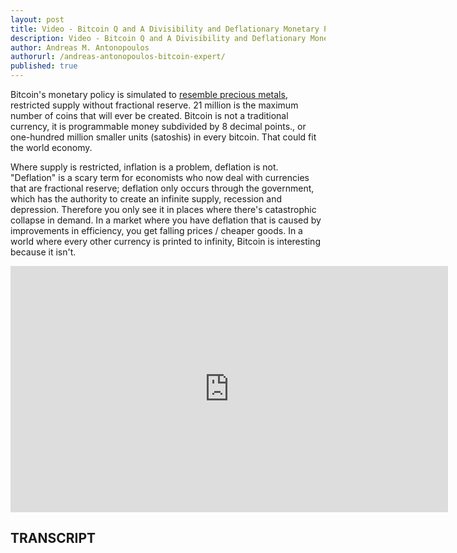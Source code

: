 ```yaml
---
layout: post
title: Video - Bitcoin Q and A Divisibility and Deflationary Monetary Policy
description: Video - Bitcoin Q and A Divisibility and Deflationary Monetary Policy
author: Andreas M. Antonopoulos
authorurl: /andreas-antonopoulos-bitcoin-expert/
published: true
---
```


<p>Bitcoin's monetary policy is simulated to <a href="/whats-good-with-bitcoin/">resemble precious metals</a>, restricted supply without fractional reserve. 21 million is the maximum number of coins that will ever be created. Bitcoin is not a traditional currency, it is programmable money subdivided by 8 decimal points., or one-hundred million smaller units (satoshis) in every bitcoin. That could fit the world economy. </p>

<p>Where supply is restricted, inflation is a problem, deflation is not. "Deflation" is a scary term for economists who now deal with currencies that are fractional reserve; deflation only occurs through the government, which has the authority to create an infinite supply, recession and depression. Therefore you only see it in places where there's catastrophic collapse in demand. In a market where you have deflation that is caused by improvements in efficiency, you get falling prices / cheaper goods. In a world where every other currency is printed to infinity, Bitcoin is interesting because it isn't.</p>

<center><iframe width="700" height="394" src="https://www.youtube.com/embed/xhLgxX_wU6E?list=PLPQwGV1aLnTsHvzevl9BAUlfsfwFfU7aP" frameborder="0" allowfullscreen></iframe></center>

<h2>TRANSCRIPT</h2>
